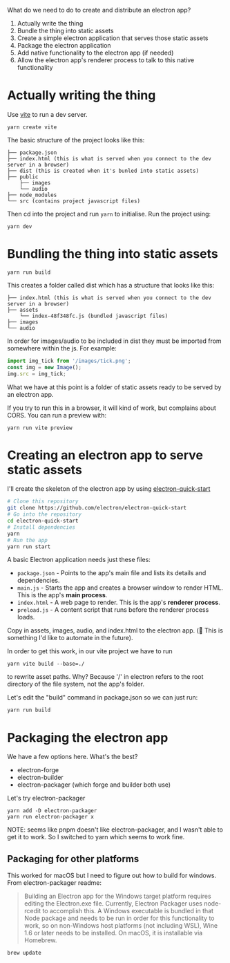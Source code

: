 What do we need to do to create and distribute an electron app?

1. Actually write the thing
2. Bundle the thing into static assets
3. Create a simple electron application that serves those static assets
4. Package the electron application
5. Add native functionality to the electron app (if needed)
6. Allow the electron app's renderer process to talk to this native functionality

# Actually writing the thing
Use [vite](https://vitejs.dev/guide/) to run a dev server.

```
yarn create vite
```

The basic structure of the project looks like this:

```
├── package.json
├── index.html (this is what is served when you connect to the dev server in a browser)
├── dist (this is created when it's bunled into static assets)
├── public
    ├── images
    └── audio
├── node_modules
└── src (contains project javascript files)
```

Then cd into the project and run `yarn` to initialise. Run the project using:

```
yarn dev
```

# Bundling the thing into static assets

```
yarn run build
```

This creates a folder called dist which has a structure that looks like this:
```
├── index.html (this is what is served when you connect to the dev server in a browser)
├── assets
    └── index-48f348fc.js (bundled javascript files)
├── images
└── audio
```

In order for images/audio to be included in dist they must be imported from somewhere within the js. For example:
```javascript
import img_tick from '/images/tick.png';
const img = new Image();
img.src = img_tick;
```

What we have at this point is a folder of static assets ready to be served by an electron app.

If you try to run this in a browser, it will kind of work, but complains about CORS. You can run a preview with:

```
yarn run vite preview
```

# Creating an electron app to serve static assets

I'll create the skeleton of the electron app by using [electron-quick-start](https://github.com/electron/electron-quick-start)

```bash
# Clone this repository
git clone https://github.com/electron/electron-quick-start
# Go into the repository
cd electron-quick-start
# Install dependencies
yarn
# Run the app
yarn run start
```

A basic Electron application needs just these files:

- `package.json` - Points to the app's main file and lists its details and dependencies.
- `main.js` - Starts the app and creates a browser window to render HTML. This is the app's **main process**.
- `index.html` - A web page to render. This is the app's **renderer process**.
- `preload.js` - A content script that runs before the renderer process loads.

Copy in assets, images, audio, and index.html to the electron app. (🔧 This is something I'd like to automate in the future).

In order to get this work, in our vite project we have to run

```
yarn vite build --base=./
```

to rewrite asset paths. Why? Because '/' in electron refers to the root directory of the file system, not the app's folder.

Let's edit the "build" command in package.json so we can just run:

```
yarn run build
```

# Packaging the electron app

We have a few options here. What's the best?

- electron-forge
- electron-builder
- electron-packager (which forge and builder both use)

Let's try electron-packager

```
yarn add -D electron-packager
yarn run electron-packager x
```

NOTE: seems like pnpm doesn't like electron-packager, and I wasn't able to get it to work. So I switched to yarn which seems to work fine.

## Packaging for other platforms

This worked for macOS but I need to figure out how to build for windows. From electron-packager readme:

> Building an Electron app for the Windows target platform requires editing the Electron.exe file. Currently, Electron Packager uses node-rcedit to accomplish this. A Windows executable is bundled in that Node package and needs to be run in order for this functionality to work, so on non-Windows host platforms (not including WSL), Wine 1.6 or later needs to be installed. On macOS, it is installable via Homebrew.

```
brew update

```
